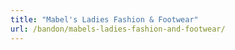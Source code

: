 ```yaml
---
title: "Mabel's Ladies Fashion & Footwear"
url: /bandon/mabels-ladies-fashion-and-footwear/
---
```

